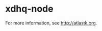 # xdhq-node

For more information, see <http://atlastk.org>.

<!--
[![NPM](https://nodei.co/npm/xdhqnjs.png)](https://nodei.co/npm/xdhqnjs/)

For more information, see [http://q37.info/tools/xdhq/](http://q37.info/tools/xdhq/).

*GNU/Linux* & *OS X* : [![Travis CI](https://travis-ci.org/epeios-q37/xdhq-node.png)](https://travis-ci.org/epeios-q37/xdhq-node)
 
*Windows* : [![AppVeyor](http://ci.appveyor.com/api/projects/status/github/epeios-q37/xdhq-node)](http://ci.appveyor.com/project/epeios-q37/xdhq-node)
-->



